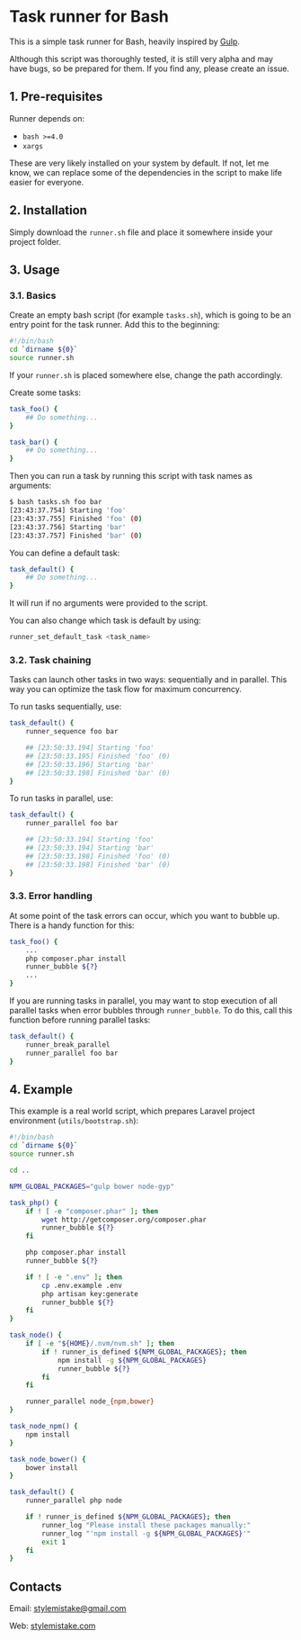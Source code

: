 # Task runner for Bash

This is a simple task runner for Bash, heavily inspired by [Gulp].

Although this script was thoroughly tested, it is still very alpha and may have
bugs, so be prepared for them. If you find any, please create an issue.


## 1. Pre-requisites

Runner depends on:

* `bash >=4.0`
* `xargs`

These are very likely installed on your system by default. If not, let me
know, we can replace some of the dependencies in the script to make life
easier for everyone.


## 2. Installation

Simply download the `runner.sh` file and place it somewhere inside your
project folder.


## 3. Usage

### 3.1. Basics

Create an empty bash script (for example `tasks.sh`), which is going to be an
entry point for the task runner. Add this to the beginning:

```bash
#!/bin/bash
cd `dirname ${0}`
source runner.sh
```

If your `runner.sh` is placed somewhere else, change the path accordingly.

Create some tasks:

```bash
task_foo() {
    ## Do something...
}

task_bar() {
    ## Do something...
}
```

Then you can run a task by running this script with task names as arguments:

```bash
$ bash tasks.sh foo bar
[23:43:37.754] Starting 'foo'
[23:43:37.755] Finished 'foo' (0)
[23:43:37.756] Starting 'bar'
[23:43:37.757] Finished 'bar' (0)
```

You can define a default task:

```bash
task_default() {
    ## Do something...
}
```

It will run if no arguments were provided to the script.

You can also change which task is default by using:

```bash
runner_set_default_task <task_name>
```

### 3.2. Task chaining

Tasks can launch other tasks in two ways: sequentially and in parallel. This
way you can optimize the task flow for maximum concurrency.

To run tasks sequentially, use:

```bash
task_default() {
    runner_sequence foo bar

    ## [23:50:33.194] Starting 'foo'
    ## [23:50:33.195] Finished 'foo' (0)
    ## [23:50:33.196] Starting 'bar'
    ## [23:50:33.198] Finished 'bar' (0)
}
```

To run tasks in parallel, use:

```bash
task_default() {
    runner_parallel foo bar

    ## [23:50:33.194] Starting 'foo'
    ## [23:50:33.194] Starting 'bar'
    ## [23:50:33.198] Finished 'foo' (0)
    ## [23:50:33.198] Finished 'bar' (0)
}
```

### 3.3. Error handling

At some point of the task errors can occur, which you want to bubble up.
There is a handy function for this:

```bash
task_foo() {
    ...
    php composer.phar install
    runner_bubble ${?}
    ...
}
```

If you are running tasks in parallel, you may want to stop execution of all
parallel tasks when error bubbles through `runner_bubble`. To do this, call
this function before running parallel tasks:

```bash
task_default() {
    runner_break_parallel
    runner_parallel foo bar
}
```


## 4. Example

This example is a real world script, which prepares Laravel project environment
(`utils/bootstrap.sh`):

```bash
#!/bin/bash
cd `dirname ${0}`
source runner.sh

cd ..

NPM_GLOBAL_PACKAGES="gulp bower node-gyp"

task_php() {
    if ! [ -e "composer.phar" ]; then
        wget http://getcomposer.org/composer.phar
        runner_bubble ${?}
    fi

    php composer.phar install
    runner_bubble ${?}

    if ! [ -e ".env" ]; then
        cp .env.example .env
        php artisan key:generate
        runner_bubble ${?}
    fi
}

task_node() {
    if [ -e "${HOME}/.nvm/nvm.sh" ]; then
        if ! runner_is_defined ${NPM_GLOBAL_PACKAGES}; then
            npm install -g ${NPM_GLOBAL_PACKAGES}
            runner_bubble ${?}
        fi
    fi

    runner_parallel node_{npm,bower}
}

task_node_npm() {
    npm install
}

task_node_bower() {
    bower install
}

task_default() {
    runner_parallel php node

    if ! runner_is_defined ${NPM_GLOBAL_PACKAGES}; then
        runner_log "Please install these packages manually:"
        runner_log "'npm install -g ${NPM_GLOBAL_PACKAGES}'"
        exit 1
    fi
}
```


## Contacts

Email: [stylemistake@gmail.com]

Web: [stylemistake.com]

[gulp]: https://github.com/gulpjs/gulp
[stylemistake.com]: http://stylemistake.com
[stylemistake@gmail.com]: mailto:stylemistake@gmail.com